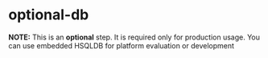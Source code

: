 # optional-db

**NOTE:** This is an **optional** step. It is required only for production usage. You can use embedded HSQLDB for platform evaluation or development

